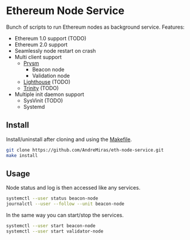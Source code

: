 # Ethereum Node Service

Bunch of scripts to run Ethereum nodes as background service.
Features:
- Ethereum 1.0 support (TODO)
- Ethereum 2.0 support
- Seamlessly node restart on crash
- Multi client support
  - [Prysm](https://github.com/prysmaticlabs/prysm)
    - Beacon node
    - Validation node
  - [Lighthouse](https://github.com/sigp/lighthouse) (TODO)
  - [Trinity](https://github.com/ethereum/trinity) (TODO)
- Multiple init daemon support
  - SysVinit (TODO)
  - Systemd


## Install
Install/uninstall after cloning and using the [Makefile](Makefile).
```sh
git clone https://github.com/AndreMiras/eth-node-service.git
make install
```

## Usage
Node status and log is then accessed like any services.
```sh
systemctl --user status beacon-node
journalctl --user --follow --unit beacon-node
```
In the same way you can start/stop the services.
```sh
systemctl --user start beacon-node
systemctl --user start validator-node
```
